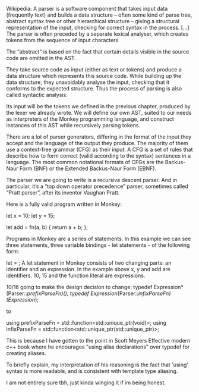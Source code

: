 Wikipedia: A parser is a software component that takes input data (frequently text) and builds a data structure – often some kind of parse tree, abstract syntax tree or other hierarchical structure – giving a structural representation of the input, checking for correct syntax in the process. […] The parser is often preceded by a separate lexical analyser, which creates tokens from the sequence of input characters

The “abstract” is based on the fact that certain details visible in the source code are omitted in the AST.

They take source code as input (either as text or tokens) and produce a data structure which represents this source code. While building up the data structure, they unavoidably analyse the input, checking that it conforms to the expected structure. Thus the process of parsing is also called syntactic analysis.

Its input will be the tokens we defined in the previous chapter, produced by the lexer we already wrote. We will define our own AST, suited to our needs as interpreters of the Monkey programming language, and construct instances of this AST while recursively parsing tokens.

There are a lot of parser generators, differing in the format of the input they accept and the language of the output they produce. The majority of them use a context-free grammar (CFG) as their input. A CFG is a set of rules that describe how to form correct (valid according to the syntax) sentences in a language. The most common notational formats of CFGs are the Backus-Naur Form (BNF) or the Extended Backus-Naur Form (EBNF).

The parser we are going to write is a recursive descent parser. And in particular, it’s a “top down operator precedence” parser, sometimes called “Pratt parser”, after its inventor Vaughan Pratt.

Here is a fully valid program written in Monkey:

let x = 10;
let y = 15;

let add = fn(a, b) {
  return a + b;
};

Programs in Monkey are a series of statements. In this example we can see three statements, three variable bindings - let statements - of the following form:

let <identifier> = <expression>;
A let statement in Monkey consists of two changing parts: an identifier and an expression. In the example above x, y and add are identifiers. 10, 15 and the function literal are expressions.



10/16 
going to make the design decision to change:
typedef Expression*(Parser::*prefixParseFn)();
typedef Expression*(Parser::*infixParseFn)(Expression*);

to 

using prefixParseFn = std::function<std::unique_ptr<Expression>(void)>;
using infixParseFn = std::function<std::unique_ptr<Expression>(std::unique_ptr<Expression>)>;

This is because I have gotten to the point in Scott Meyers Effective modern c++ book where he encourages "using alias declarations" over typedef for creating aliases. 

To briefly explain, my interpretation of his reasoning is the fact that 'using' syntax is more readable, and is consistent with template type aliasing.

I am not entirely sure tbh, just kinda winging it if im being honest. 
